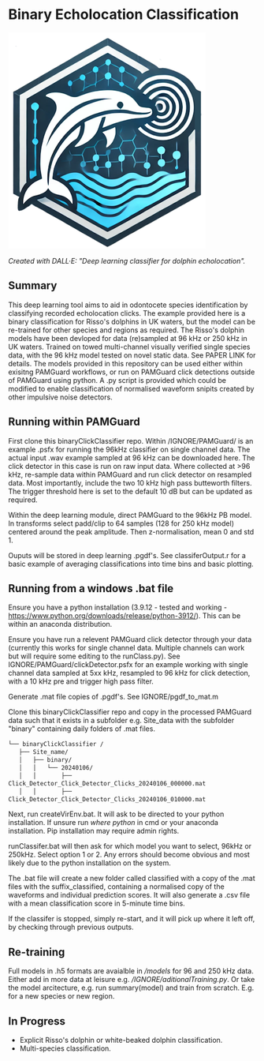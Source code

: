 # Binary Echolocation Classification

![image](logo.png)

*Created with DALL·E: "Deep learning classifier for dolphin echolocation".*

## Summary
This deep learning tool aims to aid in odontocete species identification by classifying recorded echolocation clicks. The example provided here is a binary classification for Risso's dolphins in UK waters, but the model can be re-trained for other species and regions as required. The Risso's dolphin models have been devloped for data (re)sampled at 96 kHz or 250 kHz in UK waters.  Trained on towed multi-channel visually verified single species data, with the 96 kHz model tested on novel static data. See PAPER LINK for details. The models provided in this repository can be used either within exisitng PAMGuard workflows, or run on PAMGuard click detections outside of PAMGuard using python. A .py script is provided which could be modified to enable classification of normalised waveform snipits created by other impulsive noise detectors.


## Running within PAMGuard
 First clone this binaryClickClassifier repo. Within /IGNORE/PAMGuard/ is an example .psfx for running the 96kHz classifier on single channel data. The actual input .wav example sampled at 96 kHz can be downloaded here. The click detector in this case is run on raw input data. Where collected at >96 kHz, re-sample data within PAMGuard and run click detector on resampled data. Most importantly, include the two 10 kHz high pass butteworth filters. The trigger threshold here is set to the default 10 dB but can be updated as required.
 
 Within the deep learning module, direct PAMGuard to the 96kHz PB model. In transforms select padd/clip to 64 samples (128 for 250 kHz model) centered around the peak amplitude. Then z-normalisation, mean 0 and std 1. 
 
 Ouputs will be stored in deep learning .pgdf's. See classiferOutput.r for a basic example of averaging classifications into time bins and basic plotting. 
 
 ## Running from a windows .bat file
 Ensure you have a python installation (3.9.12 - tested and working - https://www.python.org/downloads/release/python-3912/). This can be within an anaconda distribution. 
 
 Ensure you have run a relevent PAMGuard click detector through your data (currently this works for single channel data. Multiple channels can work but will require some editing to the runClass.py). See IGNORE/PAMGuard/clickDetector.psfx for an example working with single channel data sampled at 5xx kHz, resampled to 96 kHz for click detection, with a 10 kHz pre and trigger high pass filter.
 
 Generate .mat file copies of .pgdf's. See IGNORE/pgdf_to_mat.m
 
 Clone this binaryClickClassifier repo and copy in the processed PAMGuard data such that it exists in a subfolder e.g. Site_data with the subfolder "binary" containing daily folders of .mat files. 
 ```
 └── binaryClickClassifier /
    ├── Site_name/
    │   ├── binary/
    │   │   └── 20240106/
    │   │       ├── Click_Detector_Click_Detector_Clicks_20240106_000000.mat
    │   │       ├── Click_Detector_Click_Detector_Clicks_20240106_010000.mat
```

 Next, run createVirEnv.bat. It will ask to be directed to your python installation. If unsure run *where python* in cmd or your anaconda installation. Pip installation may require admin rights. 
 
 runClassifer.bat will then ask for which model you want to select, 96kHz or 250kHz. Select option 1 or 2. Any errors should become obvious and most likely due to the python installation on the system.
 
 The .bat file will create a new folder called classified with a copy of the .mat files with the suffix_classified, containing a normalised copy of the waveforms and individual prediction scores. It will also generate a .csv file with a mean classification score in 5-minute time bins.
 
 If the classifer is stopped, simply re-start, and it will pick up where it left off, by checking through previous outputs. 
 
 ## Re-training
Full models in .h5 formats are avaialble in */models* for 96 and 250 kHz data. Either add in more data at leisure e.g. */IGNORE/aditionalTraining.py*. Or take the model arcitecture, e.g. run summary(model) and train from scratch. E.g. for a new species or new region.  

## In Progress
  - Explicit Risso's dolphin or white-beaked dolphin classification.
  - Multi-species classification.
 
